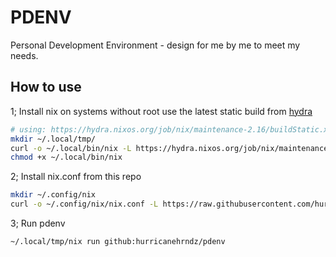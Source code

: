 # PDENV

Personal Development Environment - design for me by me to meet my needs.

## How to use

1; Install nix on systems without root use the latest static build from [hydra][nix-hydra]

```sh
# using: https://hydra.nixos.org/job/nix/maintenance-2.16/buildStatic.x86_64-linux/latest/download-by-type/file/binary-dist
mkdir ~/.local/tmp/
curl -o ~/.local/bin/nix -L https://hydra.nixos.org/job/nix/maintenance-2.16/buildStatic.x86_64-linux/latest/download-by-type/file/binary-dist
chmod +x ~/.local/bin/nix
```

2; Install nix.conf from this repo

```sh
mkdir ~/.config/nix
curl -o ~/.config/nix/nix.conf -L https://raw.githubusercontent.com/hurricanehrndz/pdenv/main/nix.conf
```

3; Run pdenv

```sh
~/.local/tmp/nix run github:hurricanehrndz/pdenv
```

[nix-hydra]: https://hydra.nixos.org/project/nix
